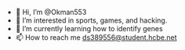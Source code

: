 - 👋 Hi, I’m @Okman553
- 👀 I’m interested in sports, games, and hacking.
- 🌱 I’m currently learning how to identify genes
- 📫 How to reach me ds389556@student.hcbe.net

<!---
Okman553/Okman553 is a ✨ special ✨ repository because its `README.md` (this file) appears on your GitHub profile.
You can click the Preview link to take a look at your changes.
--->
